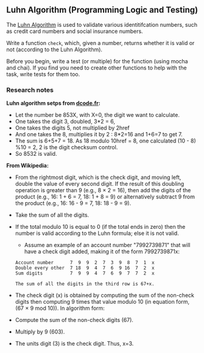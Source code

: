## Luhn Algorithm (Programming Logic and Testing)

The [Luhn Algorithm](https://en.wikipedia.org/wiki/Luhn_algorithm) is used to validate various identitifcation numbers, such as credit card numbers and social insurance numbers.

Write a function `check`, which, given a number, returns whether it is valid or not (according to the Luhn Algorithm).

Before you begin, write a test (or multiple) for the function (using mocha and chai). If you find you need to create other functions to help with the task, write tests for them too.

### Research notes

**Luhn algorithm setps from [dcode.fr](http://www.dcode.fr/luhn-algorithm):**

* Let the number be 853X, with X=0, the digit we want to calculate.
* One takes the digit 3, doubled, 3*2 = 6,
* One takes the digits 5, not multiplied by 2href
* And one takes the 8, multiplies it by 2 : 8*2=16 and 1+6=7 to get 7.
* The sum is 6+5+7 = 18. As 18 modulo 10href = 8, one calculated (10 - 8) %10 = 2, 2 is the digit checksum control.
* So 8532 is valid.

**From Wikipedia:**

* From the rightmost digit, which is the check digit, and moving left, double the value of every second digit. If the result of this doubling operation is greater than 9 (e.g., 8 × 2 = 16), then add the digits of the product (e.g., 16: 1 + 6 = 7, 18: 1 + 8 = 9) or alternatively subtract 9 from the product (e.g., 16: 16 - 9 = 7, 18: 18 - 9 = 9).
* Take the sum of all the digits.
* If the total modulo 10 is equal to 0 (if the total ends in zero) then the number is valid according to the Luhn formula; else it is not valid.
  * Assume an example of an account number "7992739871" that will have a check digit added, making it of the form 7992739871x:
  ```
  Account number      7  9  9  2  7  3  9  8  7  1  x
  Double every other  7 18  9  4  7  6  9 16  7  2  x
  Sum digits          7  9  9  4  7  6  9  7  7  2  x

  The sum of all the digits in the third row is 67+x.
  ```
* The check digit (x) is obtained by computing the sum of the non-check digits then computing 9 times that value modulo 10 (in equation form, (67 × 9 mod 10)). In algorithm form:

* Compute the sum of the non-check digits (67).
* Multiply by 9 (603).
* The units digit (3) is the check digit. Thus, x=3.